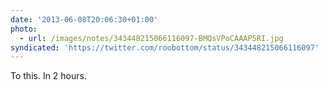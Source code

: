 ```yaml
---
date: '2013-06-08T20:06:30+01:00'
photo:
  - url: /images/notes/343448215066116097-BMQsVPoCAAAP5RI.jpg
syndicated: 'https://twitter.com/roobottom/status/343448215066116097'
---
```

To this. In 2 hours. 
